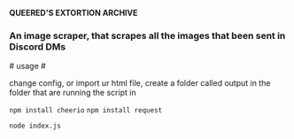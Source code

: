**QUEERED'S EXTORTION ARCHIVE**


### An image scraper, that scrapes all the images that been sent in Discord DMs ###

# usage #

change config, or import ur html file, create a folder called output in the folder that are running the script in


```npm install cheerio```
```npm install request```

```node index.js```
